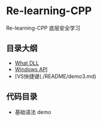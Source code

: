 # Re-learning-CPP
Re-learning-CPP  底层安全学习

## 目录大纲
- [What DLL](./README/demo1.md)
- [Windows API](./README/demo2.md)
- [VS快捷键(./README/demo3.md)

## 代码目录
- 基础语法 demo
